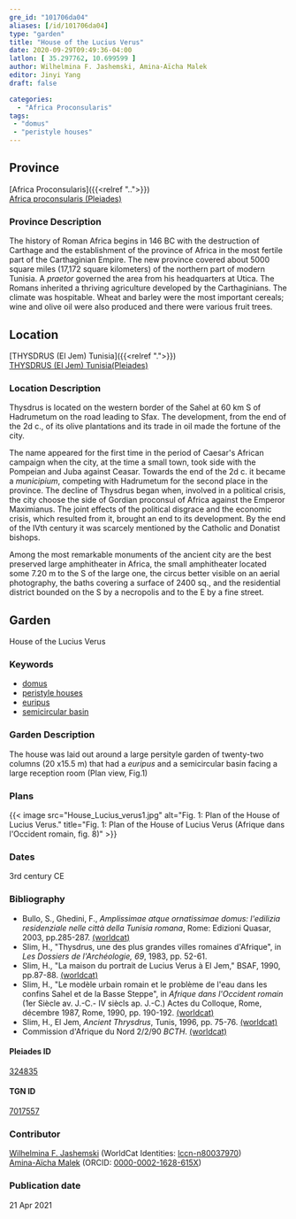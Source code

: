 ```yaml
---
gre_id: "101706da04"
aliases: [/id/101706da04]
type: "garden"
title: "House of the Lucius Verus"
date: 2020-09-29T09:49:36-04:00
latlon: [ 35.297762, 10.699599 ]
author: Wilhelmina F. Jashemski, Amina-Aïcha Malek
editor: Jinyi Yang
draft: false

categories:
  - "Africa Proconsularis"
tags:
 - "domus"
 - "peristyle houses"
---
```


## Province
[Africa Proconsularis]({{<relref "..">}}) \
[Africa proconsularis (Pleiades)](https://pleiades.stoa.org/places/991341)

### Province Description
The history of Roman Africa begins in 146 BC with the destruction of Carthage and the establishment of the province of Africa in the most fertile part of the Carthaginian Empire.  The new province covered about 5000 square miles (17,172 square kilometers) of the northern part of modern Tunisia. A *praetor* governed the area from his headquarters at Utica.  The Romans inherited a thriving agriculture developed by the Carthaginians.  The climate was hospitable.  Wheat and barley were the most important cereals; wine and olive oil were also produced and there were various fruit trees.
<!-- DESCRIPTION -->


## Location
[THYSDRUS (El Jem) Tunisia]({{<relref ".">}}) \
[THYSDRUS (El Jem) Tunisia(Pleiades)](https://pleiades.stoa.org/places/324835)

### Location Description
Thysdrus is located on the western border of the Sahel at 60 km S of Hadrumetum on the road leading to Sfax. The development, from the end of the 2d c., of its olive plantations and its trade in oil made the fortune of the city.

The name appeared for the first time in the period of Caesar's African campaign when the city, at the time a small town, took side with the Pompeian and Juba against Ceasar. Towards the end of the 2d c. it became a *municipium*, competing with Hadrumetum for the second place in the province. The decline of Thysdrus began when, involved in a political crisis, the city choose the side of Gordian proconsul of Africa against the Emperor Maximianus. The joint effects of the political disgrace and the economic crisis, which resulted from it, brought an end to its development. By the end of the IVth century it was scarcely mentioned by the Catholic and Donatist bishops.

Among the most remarkable monuments of the ancient city are the best preserved large amphitheater in Africa, the small amphitheater located some 7.20 m to the S of the large one, the circus better visible on an aerial photography, the baths covering a surface of 2400 sq., and the residential district bounded on the S by a necropolis and to the E by a fine street.

<!--## Sublocation-->

<!--
[AREA WITHIN LOCATION, LIKE “PALATINE HILL”](GEOREFERENCE LINK)
A sublocation is any area larger than an individual garden, but located within a location. I would always try to include a link to a controlled vocabulary here if possible. This ID may well be different from the Garden ID, e.g., Pompeii versus a Garden in one of the houses which has its own Pleiades ID.
-->

<!--### Sublocation Description-->

<!-- DESCRIPTION -->

## Garden

House of the Lucius Verus

### Keywords
- [domus](http://vocab.getty.edu/page/aat/300005506)
- [peristyle houses](http://vocab.getty.edu/page/aat/300005452)
- [euripus](#)
- [semicircular basin](#)

### Garden Description

The house was laid out around a large persityle garden of twenty-two columns (20 x15.5 m) that had a *euripus* and a semicircular basin facing a large reception room (Plan view, Fig.1)

<!--### Maps-->
### Plans
{{< image src="House_Lucius_verus1.jpg" alt="Fig. 1: Plan of the House of Lucius Verus." title="Fig. 1: Plan of the House of Lucius Verus (Afrique dans l'Occident romain, fig. 8)" >}}

<!--### Images-->

### Dates

3rd century CE

### Bibliography
* Bullo, S., Ghedini, F., *Amplissimae atque ornatissimae domus: l'edilizia residenziale nelle città della Tunisia romana*, Rome: Edizioni Quasar, 2003, pp.285-287. [(worldcat)](http://www.worldcat.org/oclc/989088620)
* Slim, H., "Thysdrus, une des plus grandes villes romaines d'Afrique", in *Les Dossiers de l'Archéologie, 69*, 1983, pp. 52-61.
* Slim, H., "La maison du portrait de Lucius Verus à El Jem," BSAF, 1990, pp.87-88. [(worldcat)](http://www.worldcat.org/oclc/473121908)
* Slim, H., "Le modèle urbain romain et le problème de l'eau dans les confins Sahel et de la Basse Steppe", in *Afrique dans l'Occident romain* (1er Siècle av. J.-C.- IV siècls ap. J.-C.) Actes du Colloque, Rome, décembre 1987, Rome, 1990, pp. 190-192. [(worldcat)](http://www.worldcat.org/oclc/949069985)
* Slim, H., El Jem, *Ancient Thrysdrus*, Tunis, 1996, pp. 75-76. [(worldcat)](http://www.worldcat.org/oclc/1091934056)
* Commission d'Afrique du Nord 2/2/90 *BCTH*. [(worldcat)](http://www.worldcat.org/oclc/836611377)



<!--#### Periodo ID-->

<!-- [PERIODO_ID](https://pleiades.stoa.org/places/PLEIADES_ID) -->

#### Pleiades ID

[324835](https://pleiades.stoa.org/places/324835)

#### TGN ID

[7017557](http://vocab.getty.edu/page/tgn/7017557)

### Contributor
[Wilhelmina F. Jashemski](https://lib.guides.umd.edu/c.php?g=326514&p=2193250) (WorldCat Identities: [lccn-n80037970](http://worldcat.org/identities/lccn-n80037970/)) \
[Amina-Aïcha Malek](http://worldcat.org/identities/lccn-n2012075871/) (ORCID: [0000-0002-1628-615X](https://orcid.org/0000-0002-1628-615X))

### Publication date


21 Apr 2021
